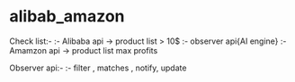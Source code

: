 # alibab_amazon


Check list:-
:- Alibaba api -> product list > 10$ 
:- observer api{AI engine}
:- Amamzon api -> product list max profits 


Observer api:-
:- filter , matches , notify, update 
